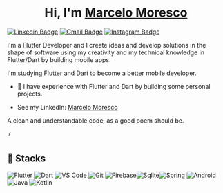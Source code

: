 
<h1 align="center" >Hi, I'm <a href="https://www.linkedin.com/in/marcelo-adriel-moresco-a32104179/" target="_blank"> Marcelo Moresco </a></h1>


[![Linkedin Badge](https://img.shields.io/badge/-LinkedIn-blue?style=flat&logo=Linkedin&logoColor=white&link=https://www.linkedin.com/in/marcelo-adriel-moresco-a32104179/)](https://www.linkedin.com/in/marcelo-adriel-moresco-a32104179/)
[![Gmail Badge](https://img.shields.io/badge/-Gmail-c14438?style=flat&logo=Gmail&logoColor=white&link=mailto:marcelomoresco0@gmail.com)](mailto:marcelomoresco0@gmail.com)
[![Instagram Badge](https://img.shields.io/badge/-Instagram-C13584?style=flat&labelColor=C13584&logo=instagram&logoColor=white&link=https://www.instagram.com/marcelomoresco/)](https://www.instagram.com/marcelomoresco/)

I'm a Flutter Developer and I create ideas and develop solutions in the shape of software using my creativity and my technical knowledge in Flutter/Dart by building mobile apps.

I'm studying Flutter and Dart to become a better mobile developer.

- 🌱 I have experience with Flutter and Dart by building some personal projects.

- See my LinkedIn: [Marcelo Moresco](https://www.linkedin.com/in/marcelo-adriel-moresco-a32104179/)

A clean and understandable code, as a good poem should be.

⚡

## 💼 Stacks

![Flutter](https://img.shields.io/badge/-Flutter-purple?&style=for-the-badge&logo=flutter&logoColor=white) ![Dart](https://img.shields.io/badge/-Dart-white?&style=for-the-badge&logo=dart&logoColor=blue) ![VS Code](https://img.shields.io/badge/-VSCode-007ACC?&style=for-the-badge&logo=visual-studio-code&logoColor=white) ![Git](https://img.shields.io/badge/-Git-F05032?&style=for-the-badge&logo=git&logoColor=white) ![Firebase](https://img.shields.io/badge/-Firebase-yellow?&style=for-the-badge&logo=firebase&logoColor=orange)![Sqlite](https://img.shields.io/badge/-Sqlite-white?&style=for-the-badge&logo=sqlite&logoColor=blue)![Spring](https://img.shields.io/badge/-Spring-white?&style=for-the-badge&logo=spring&logoColor=green) ![Android](https://img.shields.io/badge/-Android-white?&style=for-the-badge&logo=android&logoColor=green) ![Java](https://img.shields.io/badge/-Java-white?&style=for-the-badge&logo=java&logoColor=green) ![Kotlin](https://img.shields.io/badge/-Kotlin-white?&style=for-the-badge&logo=kotlin&logoColor=green)

